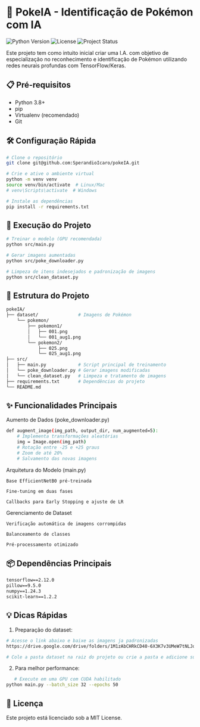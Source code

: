 # 🚀 PokeIA - Identificação de Pokémon com IA

![Python Version](https://img.shields.io/badge/python-3.8%2B-blue)
![License](https://img.shields.io/badge/license-MIT-green)
![Project Status](https://img.shields.io/badge/status-in--development-yellow)

Este projeto tem como intuito inicial criar uma I.A. com objetivo de especialização no reconhecimento e identificação de Pokémon utilizando redes neurais profundas com TensorFlow/Keras.

## 📋 Pré-requisitos

- Python 3.8+
- pip
- Virtualenv (recomendado)
- Git

## 🛠 Configuração Rápida

```bash
# Clone o repositório
git clone git@github.com:SperandioIcaro/pokeIA.git

# Crie e ative o ambiente virtual
python -m venv venv
source venv/bin/activate  # Linux/Mac
# venv\Scripts\activate  # Windows

# Instale as dependências
pip install -r requirements.txt
```

## 🏃 Execução do Projeto

```bash
# Treinar o modelo (GPU recomendada)
python src/main.py
```

```bash
# Gerar imagens aumentadas
python src/poke_downloader.py
```

```bash
# Limpeza de itens indesejados e padronização de imagens
python src/clean_dataset.py
```

## 🧠 Estrutura do Projeto

```bash
pokeIA/
├── dataset/               # Imagens de Pokémon
    └── pokemon/
        ├── pokemon1/
        │   ├── 001.png
        │   └── 001_aug1.png
        └── pokemon2/
            ├── 025.png
            └── 025_aug1.png
├── src/
│   ├── main.py            # Script principal de treinamento
│   └── poke_downloader.py # Gerar imagens modificadas
│   └── clean_dataset.py   # Limpeza e tratamento de imagens
├── requirements.txt       # Dependências do projeto
└── README.md
```

## ✨ Funcionalidades Principais

Aumento de Dados (poke_downloader.py)

```bash
def augment_image(img_path, output_dir, num_augmented=5):
    # Implementa transformações aleatórias
    img = Image.open(img_path)
    # Rotação entre -25 e +25 graus
    # Zoom de até 20%
    # Salvamento das novas imagens
```

Arquitetura do Modelo (main.py)

    Base EfficientNetB0 pré-treinada

    Fine-tuning em duas fases

    Callbacks para Early Stopping e ajuste de LR

Gerenciamento de Dataset

    Verificação automática de imagens corrompidas

    Balanceamento de classes

    Pré-processamento otimizado

## 📦 Dependências Principais

```txt
tensorflow==2.12.0
pillow==9.5.0
numpy==1.24.3
scikit-learn==1.2.2
```

## 💡 Dicas Rápidas

1. Preparação do dataset:

```bash
# Acesse o link abaixo e baixe as imagens ja padronizadas
https://drive.google.com/drive/folders/1M1zAbCHRkCD40-6X3K7v3UMeW7tNLJoh?usp=sharing

# Cole a pasta dataset na raiz do projeto ou crie a pasta e adicione suas proprias imagens seguindo op padrão informado anteriormente
```

2. Para melhor performance:

```bash
   # Execute em uma GPU com CUDA habilitado
python main.py --batch_size 32 --epochs 50
```

## 📄 Licença

Este projeto está licenciado sob a MIT License.